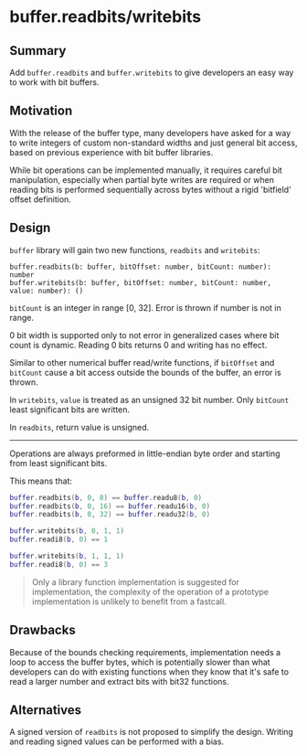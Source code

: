 # buffer.readbits/writebits

## Summary

Add `buffer.readbits` and `buffer.writebits` to give developers an easy way to work with bit buffers.

## Motivation

With the release of the buffer type, many developers have asked for a way to write integers of custom non-standard widths and just general bit access, based on previous experience with bit buffer libraries.

While bit operations can be implemented manually, it requires careful bit manipulation, especially when partial byte writes are required or when reading bits is performed sequentially across bytes without a rigid 'bitfield' offset definition.

## Design

`buffer` library will gain two new functions, `readbits` and `writebits`:

```
buffer.readbits(b: buffer, bitOffset: number, bitCount: number): number
buffer.writebits(b: buffer, bitOffset: number, bitCount: number, value: number): ()
```

`bitCount` is an integer in range [0, 32]. Error is thrown if number is not in range.

0 bit width is supported only to not error in generalized cases where bit count is dynamic. Reading 0 bits returns 0 and writing has no effect.

Similar to other numerical buffer read/write functions, if `bitOffset` and `bitCount` cause a bit access outside the bounds of the buffer, an error is thrown.

In `writebits`, `value` is treated as an unsigned 32 bit number. Only `bitCount` least significant bits are written.

In `readbits`, return value is unsigned.

---

Operations are always preformed in little-endian byte order and starting from least significant bits.

This means that:

```lua
buffer.readbits(b, 0, 8) == buffer.readu8(b, 0)
buffer.readbits(b, 0, 16) == buffer.readu16(b, 0)
buffer.readbits(b, 0, 32) == buffer.readu32(b, 0)

buffer.writebits(b, 0, 1, 1)
buffer.readi8(b, 0) == 1

buffer.writebits(b, 1, 1, 1)
buffer.readi8(b, 0) == 3
```

> Only a library function implementation is suggested for implementation, the complexity of the operation of a prototype implementation is unlikely to benefit from a fastcall.

## Drawbacks

Because of the bounds checking requirements, implementation needs a loop to access the buffer bytes, which is potentially slower than what developers can do with existing functions when they know that it's safe to read a larger number and extract bits with bit32 functions.

## Alternatives

A signed version of `readbits` is not proposed to simplify the design. Writing and reading signed values can be performed with a bias.
